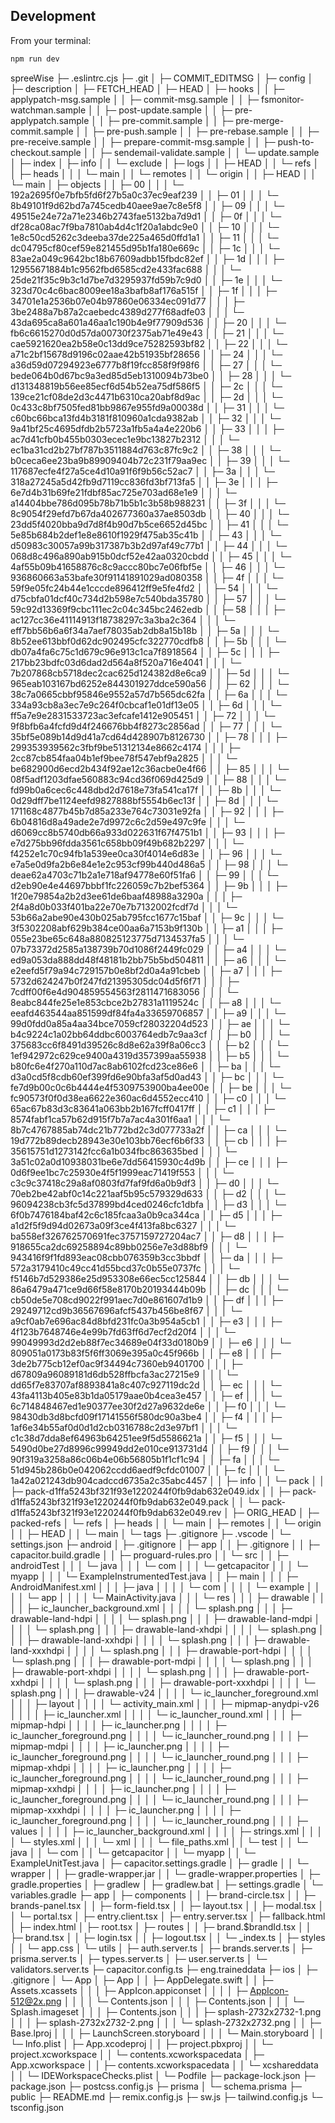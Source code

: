 ## Development

From your terminal:

```sh
npm run dev

```
spreeWise
├─ .eslintrc.cjs
├─ .git
│  ├─ COMMIT_EDITMSG
│  ├─ config
│  ├─ description
│  ├─ FETCH_HEAD
│  ├─ HEAD
│  ├─ hooks
│  │  ├─ applypatch-msg.sample
│  │  ├─ commit-msg.sample
│  │  ├─ fsmonitor-watchman.sample
│  │  ├─ post-update.sample
│  │  ├─ pre-applypatch.sample
│  │  ├─ pre-commit.sample
│  │  ├─ pre-merge-commit.sample
│  │  ├─ pre-push.sample
│  │  ├─ pre-rebase.sample
│  │  ├─ pre-receive.sample
│  │  ├─ prepare-commit-msg.sample
│  │  ├─ push-to-checkout.sample
│  │  ├─ sendemail-validate.sample
│  │  └─ update.sample
│  ├─ index
│  ├─ info
│  │  └─ exclude
│  ├─ logs
│  │  ├─ HEAD
│  │  └─ refs
│  │     ├─ heads
│  │     │  └─ main
│  │     └─ remotes
│  │        └─ origin
│  │           ├─ HEAD
│  │           └─ main
│  ├─ objects
│  │  ├─ 00
│  │  │  └─ 192a2695f0e7bfb5fd6f27b5a0c37ec9eaf239
│  │  ├─ 01
│  │  │  └─ 8b49101f9d62bd7a745cedb40aee9ae7c8e5f8
│  │  ├─ 09
│  │  │  └─ 49515e24e72a71e2346b2743fae5132ba7d9d1
│  │  ├─ 0f
│  │  │  └─ df28ca08ac7f9ba7810ab4d4c1f20a1abdc9e0
│  │  ├─ 10
│  │  │  └─ 1e8c50cd5262c3deeba37de225a465d0ffd1a1
│  │  ├─ 11
│  │  │  └─ dc04795cf80cef59e821455d95b1fa180e669c
│  │  ├─ 1c
│  │  │  └─ 83ae2a049c9642bc18b67609adbb15fbdc82ef
│  │  ├─ 1d
│  │  │  ├─ 12955671884b1c9562fbd6585cd2e433fac688
│  │  │  └─ 25de21f35c9b3c1d7be7d3295937fd59b7c9d0
│  │  ├─ 1e
│  │  │  └─ 323d70c4c6bac8009ee18a3bafb8af176a515f
│  │  ├─ 1f
│  │  │  ├─ 34701e1a2536b07e04b97860e06334ec091d77
│  │  │  ├─ 3be2488a7b87a2caebedc4389d277f68adfe03
│  │  │  └─ 43da695ca8a601a46aa1c190b4e9f77909d536
│  │  ├─ 20
│  │  │  └─ fb6c6615270d0d57da00730f2375ab71e49e43
│  │  ├─ 21
│  │  │  └─ cae5921620ea2b58e0c13dd9ce75282593bf82
│  │  ├─ 22
│  │  │  └─ a71c2bf15678d9196c02aae42b51935bf28656
│  │  ├─ 24
│  │  │  └─ a36d59d07294923e6777b8f19fcc858f9f98f6
│  │  ├─ 27
│  │  │  └─ bede064b0d67bc9a3ed85d5eb1310094b73be0
│  │  ├─ 28
│  │  │  └─ d131348819b56ee85ecf6d54b52ea75df586f5
│  │  ├─ 2c
│  │  │  └─ 139ce21cf08de2d3c4471b6310ca20abf8d9ac
│  │  ├─ 2d
│  │  │  └─ 0c433c8bf7505fed81bb9867e955fd9a00038d
│  │  ├─ 31
│  │  │  └─ c60bc66bca13fd4b3181f810960a1cda9382ab
│  │  ├─ 32
│  │  │  └─ 9a41bf25c4695dfdb2b5723a1fb5a4a4e220b6
│  │  ├─ 33
│  │  │  ├─ ac7d41cfb0b455b0303ecec1e9bc13827b2312
│  │  │  └─ ec1ba31cd2b27bf787b3511884d763c87fc9c2
│  │  ├─ 38
│  │  │  └─ b0ceca6ee23ba9b89909404b72c231f79aa9ec
│  │  ├─ 39
│  │  │  └─ 117687ecfe4f27a5ce4d10a91f6f9b56c52ac7
│  │  ├─ 3a
│  │  │  └─ 318a27245a5d42fb9d7119cc836fd3bf713fa5
│  │  ├─ 3e
│  │  │  ├─ 6e7d4b31b69fe21fdbf85ac725e703ad68e1e9
│  │  │  └─ a14404bbe786d095b78b71b5b1c3b58b988231
│  │  ├─ 3f
│  │  │  └─ 8c9054f29efd7b67da402677360a37ae8503db
│  │  ├─ 40
│  │  │  └─ 23dd5f4020bba9d7d8f4b90d7b5ce6652d45bc
│  │  ├─ 41
│  │  │  └─ 5e85b684b2def1e8e8610f1929f475ab35c41b
│  │  ├─ 43
│  │  │  └─ d50983c30057a99b317387b3b2d97af49c77b1
│  │  ├─ 44
│  │  │  └─ 068d8c496a890ab915b0dcf52e42aa0320cbdd
│  │  ├─ 45
│  │  │  └─ 4af55b09b41658876c8c9accc80bc7e06fbf5e
│  │  ├─ 46
│  │  │  └─ 936860663a53bafe30f91141891029ad080358
│  │  ├─ 4f
│  │  │  └─ 59f9e05fc24b44e1cccde896412ff9e5fe4fd2
│  │  ├─ 54
│  │  │  └─ d75cbfa01dcf40c734d2b598e7c540bda35780
│  │  ├─ 57
│  │  │  └─ 59c92d13369f9cbc111ec2c04c345bc2462edb
│  │  ├─ 58
│  │  │  ├─ ac127cc36e41114913f18738297c3a3ba2c364
│  │  │  └─ eff7bb56b6a6f34a7aef78035ab2db8a15b18b
│  │  ├─ 5a
│  │  │  └─ 8b52ee613bbf0d62dc902495cfc322770cdfb8
│  │  ├─ 5b
│  │  │  └─ db07a4fa6c75c1d679c96e913c1ca7f8918564
│  │  ├─ 5c
│  │  │  ├─ 217bb23bdfc03d6dad2d564a8f520a716e4041
│  │  │  └─ 7b207868cb5718dec2cac625d124382d8e6ca9
│  │  ├─ 5d
│  │  │  └─ 965eab103167bd6252e844301927ddce590a56
│  │  ├─ 62
│  │  │  └─ 38c7a0665cbbf95846e9552a57d7b565dc62fa
│  │  ├─ 6a
│  │  │  └─ 334a93cb8a3ec7e9c264f0cbcaf1e01df13e05
│  │  ├─ 6d
│  │  │  └─ ff5a7e9e2831533723ac3efcafe1412e905451
│  │  ├─ 72
│  │  │  └─ 9f8bfb6a4fcfd9d4f246676bb4f8273c2856ad
│  │  ├─ 77
│  │  │  └─ 35bf5e089b14d9d41a7cd64d428907b8126730
│  │  ├─ 78
│  │  │  ├─ 299353939562c3fbf9be51312134e8662c4174
│  │  │  ├─ 2cc87cb854faa04b1ef9bee78f547ebf9a2825
│  │  │  └─ be682900d6ecd2b434f92ae12c36acbe0e4f66
│  │  ├─ 85
│  │  │  └─ 08f5adf1203dfae560883c94cd36f069d425d9
│  │  ├─ 88
│  │  │  └─ fd99b0a6cec6c448dbd2d7618e73fa541ca17f
│  │  ├─ 8b
│  │  │  └─ 0d29dff7be1124eefd9827888bf5554b6ec13f
│  │  ├─ 8d
│  │  │  └─ 171168c4877b45b7d85a233e764c73031e92fa
│  │  ├─ 92
│  │  │  ├─ 6b04816d8a49ade2e7d9972c6c2d59e497c9fe
│  │  │  └─ d6069cc8b5740db66a933d022631f67f4751b1
│  │  ├─ 93
│  │  │  ├─ e7d275bb96fdda3561c658bb09f49b682b2297
│  │  │  └─ f4252e1c70c94fb1a539ee0ca30f4014e6d83e
│  │  ├─ 96
│  │  │  └─ e7a5e0d9fa2b6e84e1e2c953cf99b440d486a5
│  │  ├─ 98
│  │  │  └─ deae62a4703c71b2a1e718af94778e60f51fa6
│  │  ├─ 99
│  │  │  └─ d2eb90e4e44697bbbf1fc226059c7b2bef5364
│  │  ├─ 9b
│  │  │  ├─ 1f20e79854a2b2d3ee61de6baaf48988a3290a
│  │  │  ├─ 2f4a8d0b033f401ba22e70e7b7132002fcdf7d
│  │  │  └─ 53b66a2abe90e430b025ab795fcc1677c15baf
│  │  ├─ 9c
│  │  │  └─ 3f5302208abf629b384ce00aa6a7153b9f130b
│  │  ├─ a1
│  │  │  ├─ 055e23be65c648a880825123775d7134537fa5
│  │  │  └─ 07b73372d2585a138739b70d1086f2449fc029
│  │  ├─ a4
│  │  │  └─ ed9a053da888dd48f48181b2bb75b5bd504811
│  │  ├─ a6
│  │  │  └─ e2eefd5f79a94c729157b0e8bf2d0a4a91cbeb
│  │  ├─ a7
│  │  │  ├─ 5732d624247b0f247fd21395305dc04d5f6f71
│  │  │  ├─ 7cdff00f6e4d904859554563f2811471683056
│  │  │  └─ 8eabc844fe25e1e853cbce2b27831a1119524c
│  │  ├─ a8
│  │  │  └─ eeafd463544aa851599df84fa4a33659706857
│  │  ├─ a9
│  │  │  └─ 99d0fdd0a85a4aa34bce7059cf28032204d523
│  │  ├─ ae
│  │  │  └─ b4c9224c1a02bb64ddbc6003764edb7c9aa3cf
│  │  ├─ b0
│  │  │  └─ 375683cc6f8491d39526c8d8e62a39f8a06cc3
│  │  ├─ b2
│  │  │  └─ 1ef942972c629ce9400a4319d357399aa55938
│  │  ├─ b5
│  │  │  └─ b80fc6e4f270a110d7ac8ab6102fcd23ce86e6
│  │  ├─ ba
│  │  │  └─ d3a0cd5f8cdb60ef399fd6e90bfa3af5d0ad43
│  │  ├─ bc
│  │  │  └─ fe7d9b00c0c6b4444e4f5309753900ba4ee00e
│  │  ├─ be
│  │  │  └─ fc90573f0f0d38ea6622e360ac6d4552ecc410
│  │  ├─ c0
│  │  │  └─ 65ac67b83d3c83641a063bb2b167fcff0417ff
│  │  ├─ c1
│  │  │  ├─ 8574fabf1ca57b62d915f7b7a7ac4a301f6aa1
│  │  │  └─ 8b7c4767885ab74dc21b772bd2c3d077733a2f
│  │  ├─ ca
│  │  │  └─ 19d772b89decb28943e30e103bb76ecf6b6f33
│  │  ├─ cb
│  │  │  ├─ 35615751d1273142fcc6a1b034fbc863635bed
│  │  │  └─ 3a51c02a0d10938031be6e7dd56415930c4d9b
│  │  ├─ ce
│  │  │  ├─ 0d6f9ee1bc7c25930e4f5f1999eac71419f553
│  │  │  └─ c3c9c37418c29a8af0803fd7faf9fd6a0b9df3
│  │  ├─ d0
│  │  │  └─ 70eb2be42abf0c14c221aaf5b95c579329d633
│  │  ├─ d2
│  │  │  └─ 96094238cb3fc5d37899bd4ced0246cfc1dbfa
│  │  ├─ d3
│  │  │  └─ 6f0b7476184baf42c6c185fcaa3a0b9ca344ca
│  │  ├─ d5
│  │  │  ├─ a1d2f5f9d94d02673a09f3ce4f413fa8bc6327
│  │  │  └─ ba558ef326762570691fec3757159727204ac7
│  │  ├─ d8
│  │  │  ├─ 918655ca2dc69258894c89bb0256e7e3d88bf9
│  │  │  └─ 943416f9f1fd893eac08cbb076359b3cc3bbdf
│  │  ├─ da
│  │  │  ├─ 572a3179410c49cc41d55bcd37c0b55e0737fc
│  │  │  └─ f5146b7d529386e25d953308e66ec5cc125844
│  │  ├─ db
│  │  │  └─ 86a6479a471ce9d66f58e8170b20193444b09b
│  │  ├─ dc
│  │  │  └─ cb50de5e708cd9022f991aec7d0e861607d1b9
│  │  ├─ df
│  │  │  ├─ 29249712cd9b36567696afcf5437b456be8f67
│  │  │  └─ a9cf0ab7e696ac84d8bfd231fc0a3b954a5cb1
│  │  ├─ e3
│  │  │  ├─ 4f123b7648746e4e99b7fd63ff6d7ecf2d20f4
│  │  │  └─ 99049993d2d2eb88f7ec34689e04f33d0180b9
│  │  ├─ e6
│  │  │  └─ 809051a0173b83f5f6ff3069e395a0c45f966b
│  │  ├─ e8
│  │  │  ├─ 3de2b775cb12ef0ac9f34494c7360eb9401700
│  │  │  ├─ d67809a96089181d6db528ffbcfa3ac27215e9
│  │  │  └─ dd65f7e83707af8893841a8c407c927119dc2d
│  │  ├─ ec
│  │  │  └─ 43fa4113b405e83b1da05179aae0b4cea3e457
│  │  ├─ ef
│  │  │  └─ 6c714848467ed1e90377ee30f2d27a9632de6e
│  │  ├─ f0
│  │  │  └─ 98430db3d8bcfd09f17141556f580dc90a3be4
│  │  ├─ f4
│  │  │  ├─ 1af6e34b55af0d0d1d2cb0316788c2d3e97bf1
│  │  │  └─ c1c38d7dda8ef64963b64251ee9f5d5586621a
│  │  ├─ f5
│  │  │  └─ 5490d0be27d8996c99949dd2e010ce913731d4
│  │  ├─ f9
│  │  │  └─ 90f319a3258a86c06b4e06b56805b1f1cf1c94
│  │  ├─ fa
│  │  │  └─ 51d945b286b0e042062ccdd6aedf9cfdc01007
│  │  ├─ fc
│  │  │  └─ 1a42a021243db904cadccd6735a2c35abc4457
│  │  ├─ info
│  │  └─ pack
│  │     ├─ pack-d1ffa5243bf321f93e1220244f0fb9dab632e049.idx
│  │     ├─ pack-d1ffa5243bf321f93e1220244f0fb9dab632e049.pack
│  │     └─ pack-d1ffa5243bf321f93e1220244f0fb9dab632e049.rev
│  ├─ ORIG_HEAD
│  ├─ packed-refs
│  └─ refs
│     ├─ heads
│     │  └─ main
│     ├─ remotes
│     │  └─ origin
│     │     ├─ HEAD
│     │     └─ main
│     └─ tags
├─ .gitignore
├─ .vscode
│  └─ settings.json
├─ android
│  ├─ .gitignore
│  ├─ app
│  │  ├─ .gitignore
│  │  ├─ capacitor.build.gradle
│  │  ├─ proguard-rules.pro
│  │  └─ src
│  │     ├─ androidTest
│  │     │  └─ java
│  │     │     └─ com
│  │     │        └─ getcapacitor
│  │     │           └─ myapp
│  │     │              └─ ExampleInstrumentedTest.java
│  │     ├─ main
│  │     │  ├─ AndroidManifest.xml
│  │     │  ├─ java
│  │     │  │  └─ com
│  │     │  │     └─ example
│  │     │  │        └─ app
│  │     │  │           └─ MainActivity.java
│  │     │  └─ res
│  │     │     ├─ drawable
│  │     │     │  ├─ ic_launcher_background.xml
│  │     │     │  └─ splash.png
│  │     │     ├─ drawable-land-hdpi
│  │     │     │  └─ splash.png
│  │     │     ├─ drawable-land-mdpi
│  │     │     │  └─ splash.png
│  │     │     ├─ drawable-land-xhdpi
│  │     │     │  └─ splash.png
│  │     │     ├─ drawable-land-xxhdpi
│  │     │     │  └─ splash.png
│  │     │     ├─ drawable-land-xxxhdpi
│  │     │     │  └─ splash.png
│  │     │     ├─ drawable-port-hdpi
│  │     │     │  └─ splash.png
│  │     │     ├─ drawable-port-mdpi
│  │     │     │  └─ splash.png
│  │     │     ├─ drawable-port-xhdpi
│  │     │     │  └─ splash.png
│  │     │     ├─ drawable-port-xxhdpi
│  │     │     │  └─ splash.png
│  │     │     ├─ drawable-port-xxxhdpi
│  │     │     │  └─ splash.png
│  │     │     ├─ drawable-v24
│  │     │     │  └─ ic_launcher_foreground.xml
│  │     │     ├─ layout
│  │     │     │  └─ activity_main.xml
│  │     │     ├─ mipmap-anydpi-v26
│  │     │     │  ├─ ic_launcher.xml
│  │     │     │  └─ ic_launcher_round.xml
│  │     │     ├─ mipmap-hdpi
│  │     │     │  ├─ ic_launcher.png
│  │     │     │  ├─ ic_launcher_foreground.png
│  │     │     │  └─ ic_launcher_round.png
│  │     │     ├─ mipmap-mdpi
│  │     │     │  ├─ ic_launcher.png
│  │     │     │  ├─ ic_launcher_foreground.png
│  │     │     │  └─ ic_launcher_round.png
│  │     │     ├─ mipmap-xhdpi
│  │     │     │  ├─ ic_launcher.png
│  │     │     │  ├─ ic_launcher_foreground.png
│  │     │     │  └─ ic_launcher_round.png
│  │     │     ├─ mipmap-xxhdpi
│  │     │     │  ├─ ic_launcher.png
│  │     │     │  ├─ ic_launcher_foreground.png
│  │     │     │  └─ ic_launcher_round.png
│  │     │     ├─ mipmap-xxxhdpi
│  │     │     │  ├─ ic_launcher.png
│  │     │     │  ├─ ic_launcher_foreground.png
│  │     │     │  └─ ic_launcher_round.png
│  │     │     ├─ values
│  │     │     │  ├─ ic_launcher_background.xml
│  │     │     │  ├─ strings.xml
│  │     │     │  └─ styles.xml
│  │     │     └─ xml
│  │     │        └─ file_paths.xml
│  │     └─ test
│  │        └─ java
│  │           └─ com
│  │              └─ getcapacitor
│  │                 └─ myapp
│  │                    └─ ExampleUnitTest.java
│  ├─ capacitor.settings.gradle
│  ├─ gradle
│  │  └─ wrapper
│  │     ├─ gradle-wrapper.jar
│  │     └─ gradle-wrapper.properties
│  ├─ gradle.properties
│  ├─ gradlew
│  ├─ gradlew.bat
│  ├─ settings.gradle
│  └─ variables.gradle
├─ app
│  ├─ components
│  │  ├─ brand-circle.tsx
│  │  ├─ brands-panel.tsx
│  │  ├─ form-field.tsx
│  │  ├─ layout.tsx
│  │  ├─ modal.tsx
│  │  └─ portal.tsx
│  ├─ entry.client.tsx
│  ├─ entry.server.tsx
│  ├─ fallback.html
│  ├─ index.html
│  ├─ root.tsx
│  ├─ routes
│  │  ├─ brand.$brandId.tsx
│  │  ├─ brand.tsx
│  │  ├─ login.tsx
│  │  ├─ logout.tsx
│  │  └─ _index.ts
│  ├─ styles
│  │  └─ app.css
│  └─ utils
│     ├─ auth.server.ts
│     ├─ brands.server.ts
│     ├─ prisma.server.ts
│     ├─ types.server.ts
│     ├─ user.server.ts
│     └─ validators.server.ts
├─ capacitor.config.ts
├─ eng.traineddata
├─ ios
│  ├─ .gitignore
│  └─ App
│     ├─ App
│     │  ├─ AppDelegate.swift
│     │  ├─ Assets.xcassets
│     │  │  ├─ AppIcon.appiconset
│     │  │  │  ├─ AppIcon-512@2x.png
│     │  │  │  └─ Contents.json
│     │  │  ├─ Contents.json
│     │  │  └─ Splash.imageset
│     │  │     ├─ Contents.json
│     │  │     ├─ splash-2732x2732-1.png
│     │  │     ├─ splash-2732x2732-2.png
│     │  │     └─ splash-2732x2732.png
│     │  ├─ Base.lproj
│     │  │  ├─ LaunchScreen.storyboard
│     │  │  └─ Main.storyboard
│     │  └─ Info.plist
│     ├─ App.xcodeproj
│     │  ├─ project.pbxproj
│     │  └─ project.xcworkspace
│     │     └─ contents.xcworkspacedata
│     ├─ App.xcworkspace
│     │  ├─ contents.xcworkspacedata
│     │  └─ xcshareddata
│     │     └─ IDEWorkspaceChecks.plist
│     └─ Podfile
├─ package-lock.json
├─ package.json
├─ postcss.config.js
├─ prisma
│  └─ schema.prisma
├─ public
├─ README.md
├─ remix.config.js
├─ sw.js
├─ tailwind.config.js
└─ tsconfig.json

```